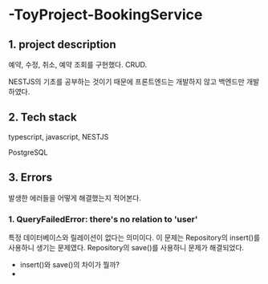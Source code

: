 # -ToyProject-BookingService

## 1. project description

예약, 수정, 취소, 예약 조회를 구현했다. CRUD.

NESTJS의 기초를 공부하는 것이기 때문에 프론트엔드는 개발하지 않고 백엔드만 개발하였다.

## 2. Tech stack

typescript, javascript, NESTJS

PostgreSQL

## 3. Errors
발생한 에러들을 어떻게 해결했는지 적어본다.
### 1. QueryFailedError: there's no relation to 'user'
특정 데이터베이스와 릴레이션이 없다는 의미이다. 이 문제는 Repository의 insert()를 사용하니 생기는 문제였다. Repository의 save()를 사용하니 문제가 해결되었다. 

* insert()와 save()의 차이가 뭘까?
* 
